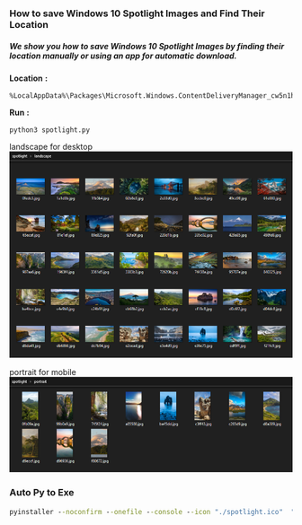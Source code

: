 ### How to save Windows 10 Spotlight Images and Find Their Location

##### We show you how to save Windows 10 Spotlight Images by finding their location manually or using an app for automatic download.


**Location** **:**
```
%LocalAppData%\Packages\Microsoft.Windows.ContentDeliveryManager_cw5n1h2txyewy\LocalState\Assets
```
**Run** **:**
```
python3 spotlight.py
```

landscape for desktop
![landscape](/landscape.png "landscape")

portrait for mobile 
![portrait](/portrait.png "portrait")


### Auto Py to Exe

```cmd
pyinstaller --noconfirm --onefile --console --icon "./spotlight.ico"  "./spotlight.py"
```
